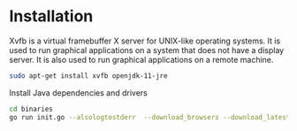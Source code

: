 # Installation

Xvfb is a virtual framebuffer X server for UNIX-like operating systems. It is used to run graphical applications on a system that does not have a display server. It is also used to run graphical applications on a remote machine.

```bash
sudo apt-get install xvfb openjdk-11-jre
```

Install Java dependencies and drivers

```bash
cd binaries
go run init.go --alsologtostderr  --download_browsers --download_latest
```

